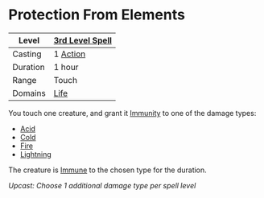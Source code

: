 # Protection From Elements

|Level|[3rd Level Spell](../../../Spell%20Level.md)|
|-----|---------------|
|Casting|1 [Action](../../../../Game%20Procedures/Action.md)|
|Duration|1 hour|
|Range|Touch|
|Domains|[Life](../../../Spell%20Domains/Life.md)|

You touch one creature, and grant it [Immunity](../../../../Conditions/Immune.md) to one of the damage types:

* [Acid](../../../../Damage%20Types/Acid.md)
* [Cold](../../../../Damage%20Types/Cold.md)
* [Fire](../../../../Damage%20Types/Fire.md)
* [Lightning](../../../../Damage%20Types/Lightning.md)

The creature is [Immune](../../../../Conditions/Immune.md) to the chosen type for the duration.

*Upcast: Choose 1 additional damage type per spell level*
